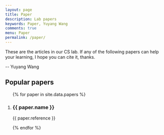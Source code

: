 ```yaml
---
layout: page
title: Paper
description: Lab papers
keywords: Paper, Yuyang Wang
comments: true
menu: Paper
permalink: /paper/
---
```




<p class="repo-list-description">
	These are the articles in our CS lab. If any of the following papers can help your learning, I hope you can cite it, thanks.
</p>

--  Yuyang Wang



## Popular papers


<ol class="repo-list">
	{% for paper in site.data.papers %}
    	<li class="repo-list-item">
	        <h3 class="repo-list-name">
	          <a >{{ paper.name }}</a>
	        </h3>
	        <p class="repo-list-description">
	            {{ paper.reference }}
	        </p>
	    </li>
    {% endfor %}
</ol>

